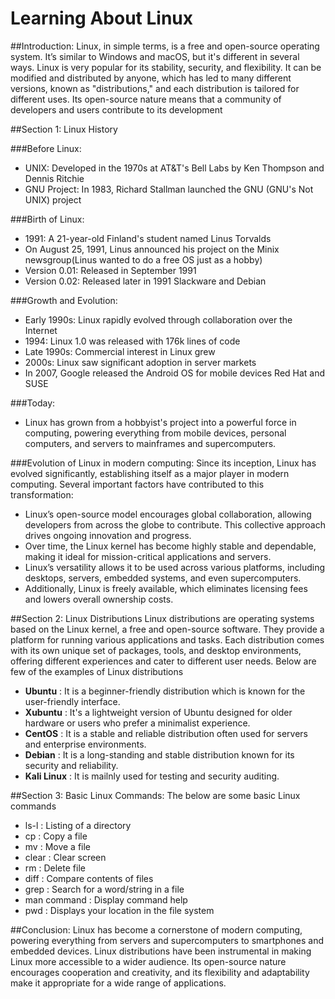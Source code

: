 #  Learning About Linux

##Introduction:
Linux, in simple terms, is a free and open-source operating system. It’s similar to Windows and macOS, but it's different in several ways. Linux is very popular for its stability, security, and flexibility. It can be modified and distributed by anyone, which has led to many different versions, known as "distributions," and each distribution is tailored for different uses. Its open-source nature means that a community of developers and users contribute to its development

##Section 1: Linux History

###Before Linux: 
- UNIX: Developed in the 1970s at AT&T's Bell Labs by Ken Thompson and Dennis Ritchie 
- GNU Project: In 1983, Richard Stallman launched the GNU (GNU's Not UNIX) project

###Birth of Linux: 
- 1991: A 21-year-old Finland's student named Linus Torvalds 
- On August 25, 1991, Linus announced his project on the Minix newsgroup(Linus wanted to do a free OS just as a hobby)
- Version 0.01: Released in September 1991 
- Version 0.02: Released later in 1991 Slackware and Debian 

###Growth and Evolution:
- Early 1990s: Linux rapidly evolved through collaboration over the Internet 
- 1994: Linux 1.0 was released with 176k lines of code 
- Late 1990s: Commercial interest in Linux grew 
- 2000s: Linux saw significant adoption in server markets 
- In 2007, Google released the Android OS for mobile devices Red Hat and SUSE 

###Today: 
- Linux has grown from a hobbyist's project into a powerful force in computing, powering everything from mobile devices, personal computers, and servers to mainframes and supercomputers.

###Evolution of Linux in modern computing: 
Since its inception, Linux has evolved significantly, establishing itself as a major player in modern computing. Several important factors have contributed to this transformation:
-	Linux’s open-source model encourages global collaboration, allowing developers from across the globe to contribute. This collective approach drives ongoing innovation and progress.
-	Over time, the Linux kernel has become highly stable and dependable, making it ideal for mission-critical applications and servers.
-	Linux’s versatility allows it to be used across various platforms, including desktops, servers, embedded systems, and even supercomputers.
-	Additionally, Linux is freely available, which eliminates licensing fees and lowers overall ownership costs.



##Section 2: Linux Distributions
Linux distributions are operating systems based on the Linux kernel, a free and open-source software. They provide a platform for running various applications and tasks. Each distribution comes with its own unique set of packages, tools, and desktop environments, offering different experiences and cater to different user needs. Below are few of the examples of Linux distributions 
- **Ubuntu** : It is a beginner-friendly distribution which is known for the user-friendly interface. 
- **Xubuntu** : It's a lightweight version of Ubuntu designed for older hardware or users who prefer a minimalist experience.
- **CentOS** : It is a stable and reliable distribution often used for servers and enterprise environments.
- **Debian** : It is a long-standing and stable distribution known for its security and reliability.
- **Kali Linux** : It is mailnly used for testing and security auditing. 

##Section 3: Basic Linux Commands:
The below are some basic Linux commands 
- ls-l : Listing of a directory
- cp : Copy a file
- mv : Move a file 
- clear : Clear screen
- rm : Delete file 
- diff : Compare contents of files
- grep : Search for a word/string in a file
- man command : Display command help 
- pwd : Displays your location in the file system

##Conclusion: 
Linux has become a cornerstone of modern computing, powering everything from servers and supercomputers to smartphones and embedded devices. Linux distributions have been instrumental in making Linux more accessible to a wider audience. Its open-source nature encourages cooperation and creativity, and its flexibility and adaptability make it appropriate for a wide range of applications.


